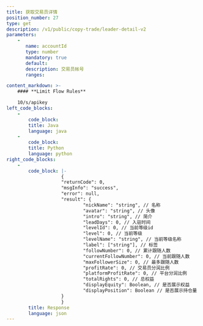 ```yaml
---
title: 获取交易员详情
position_number: 27
type: get
description: /v1/public/copy-trade/leader-detail-v2 	
parameters:
    -
       name: accountId
       type: number
       mandatory: true
       default:
       description: 交易员帐号
       ranges:

content_markdown: >-
    #### **Limit Flow Rules**

    10/s/apikey
left_code_blocks:
    -
        code_block:
        title: Java
        language: java
    -
        code_block:
        title: Python
        language: python
right_code_blocks:
    -
        code_block: |-
                    {
                    "returnCode": 0,
                    "msgInfo": "success",
                    "error": null,
                    "result": {
                            "nickName": "string", // 名称
                            "avatar": "string", // 头像
                            "intro": "string", // 简介
                            "leadDays": 0, // 入驻时间
                            "levelId": 0, // 当前等级id
                            "level": 0, // 当前等级
                            "levelName": "string", // 当前等级名称
                            "label": ["string"], // 标签
                            "followNumber": 0, // 累计跟随人数
                            "currentFollowNumber": 0, // 当前跟随人数
                            "maxFollowerSize": 0, // 最多跟随人数
                            "profitRate": 0, // 交易员分润比例
                            "platformProfitRate": 0, // 平台分润比例
                            "totalRights": 0, // 总权益
                            "displayEquity": Boolean, // 是否展示权益
                            "displayPosition": Boolean // 是否展示持仓量
                    }
                    }
        title: Response
        language: json
---
```


